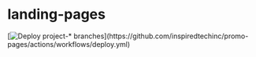 # landing-pages

[![Deploy project-* branches]([https://github.com/inspiredtechinc/promo-pages/actions/workflows/deploy.yml/badge.svg](https://github.com/inspiredtechinc/promo-pages/actions/workflows/deploy.yml/badge.svg?branch=project-x))](https://github.com/inspiredtechinc/promo-pages/actions/workflows/deploy.yml)
